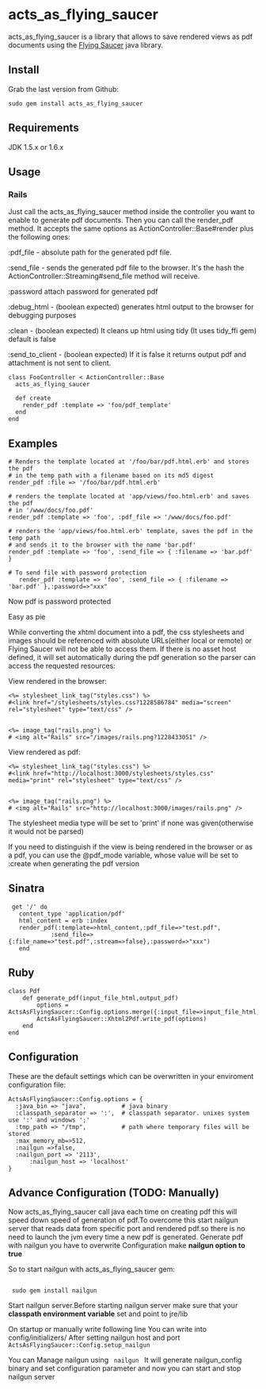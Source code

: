 acts\_as\_flying\_saucer
=====================

acts\_as\_flying\_saucer is a library that allows to save rendered views as pdf documents using the [Flying Saucer][1] java library.

[1]: https://xhtmlrenderer.dev.java.net/

Install
-------

Grab the last version from Github:

    sudo gem install acts_as_flying_saucer


Requirements
------------

JDK 1.5.x or 1.6.x

Usage
-----
### Rails
Just call the acts\_as\_flying\_saucer method inside the controller you want to enable to generate pdf documents.
Then you can call the render\_pdf method. 
It accepts the same options as ActionController::Base#render plus the following ones:
  

:pdf\_file - absolute path for the generated pdf file.
  
:send\_file - sends the generated pdf file to the browser. It's the hash the ActionController::Streaming#send\_file method will receive.  
             
:password  attach password for generated pdf            

:debug_html - (boolean expected) generates html output to the browser for debugging purposes

:clean  - (boolean expected) It cleans up html using tidy (It uses tidy_ffi gem) default is false

:send_to_client - (boolean expected) If it is false it returns output pdf and attachment is not sent to client.
          
    class FooController < ActionController::Base
      acts_as_flying_saucer
    
      def create
        render_pdf :template => 'foo/pdf_template'
      end
    end
   

  
  
Examples
--------
  
    # Renders the template located at '/foo/bar/pdf.html.erb' and stores the pdf 
    # in the temp path with a filename based on its md5 digest
    render_pdf :file => '/foo/bar/pdf.html.erb'
  
    # renders the template located at 'app/views/foo.html.erb' and saves the pdf
    # in '/www/docs/foo.pdf'
    render_pdf :template => 'foo', :pdf_file => '/www/docs/foo.pdf'
  
    # renders the 'app/views/foo.html.erb' template, saves the pdf in the temp path
    # and sends it to the browser with the name 'bar.pdf'
    render_pdf :template => 'foo', :send_file => { :filename => 'bar.pdf' }
    
    # To send file with password protection
       render_pdf :template => 'foo', :send_file => { :filename => 'bar.pdf' },:password=>"xxx"
  Now pdf is password protected
  
Easy as pie

While converting the xhtml document into a pdf, the css stylesheets and images should be referenced with absolute URLs(either local or remote) or Flying Saucer will not be able to access them. 
If there is no asset host defined, it will set automatically during the pdf generation so the parser can access the requested resources:

View rendered in the browser:

    <%= stylesheet_link_tag("styles.css") %>
    #<link href="/stylesheets/styles.css?1228586784" media="screen" rel="stylesheet" type="text/css" />


    <%= image_tag("rails.png") %>
    # <img alt="Rails" src="/images/rails.png?1228433051" />
  
View rendered as pdf:

    <%= stylesheet_link_tag("styles.css") %>
    #<link href="http://localhost:3000/stylesheets/styles.css" media="print" rel="stylesheet" type="text/css" />


    <%= image_tag("rails.png") %>
    # <img alt="Rails" src="http://localhost:3000/images/rails.png" />
  
The stylesheet media type will be set to 'print' if none was given(otherwise it would not be parsed)

If you need to distinguish if the view is being rendered in the browser or as a pdf, you can use the @pdf\_mode variable, whose value will be set to :create
when generating the pdf version

Sinatra
-------
	 get '/' do
  	   content_type 'application/pdf'
  	   html_content = erb :index
       render_pdf(:template=>html_content,:pdf_file=>"test.pdf",
                :send_file=> {:file_name=>"test.pdf",:stream=>false},:password=>"xxx")
       end
Ruby
----
	class Pdf
  		def generate_pdf(input_file_html,output_pdf)
  	  		options = ActsAsFlyingSaucer::Config.options.merge({:input_file=>input_file_html,:output_file=>output_pdf})
  		    ActsAsFlyingSaucer::Xhtml2Pdf.write_pdf(options)
  		end
	end

Configuration
-------------

These are the default settings which can be overwritten in your enviroment configuration file:

    ActsAsFlyingSaucer::Config.options = {
      :java_bin => "java",          # java binary
      :classpath_separator => ':',  # classpath separator. unixes system use ':' and windows ';'
      :tmp_path => "/tmp",          # path where temporary files will be stored
      :max_memory_mb=>512,
      :nailgun =>false,
      :nailgun_port => '2113',
		  :nailgun_host => 'localhost'
    }
    
    
Advance Configuration (TODO: Manually)
-------------------
Now acts_as_flying_saucer call java each time on creating pdf this will speed down speed of generation of pdf.To overcome this start nailgun server that reads data from specific port and rendered pdf.so there is no need to launch the jvm every time a new pdf is generated.
Generate pdf with nailgun you have to overwrite Configuration make **nailgun option to true**


So to start nailgun with acts_as_flying_saucer gem:

<code>
 sudo gem install nailgun
</code>

Start nailgun server.Before starting nailgun server make sure that your **classpath environment variable** set and point to jre/lib

On startup or manually write following line
You can write into config/initializers/
After setting nailgun host and port
<code>
 ActsAsFlyingSaucer::Config.setup_nailgun
</code>

You can Manage nailgun using
<code>
  nailgun
</code>
It will generate nailgun_config binary and set configuration parameter
and now you can start and stop nailgun server

